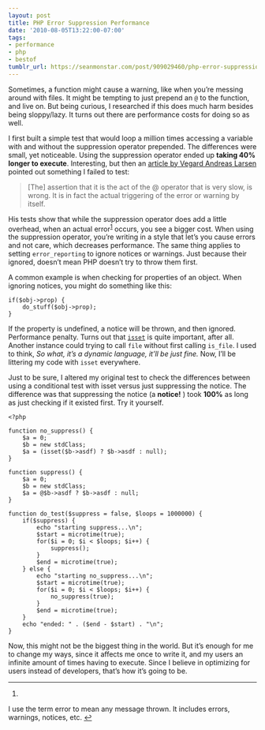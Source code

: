 ```yaml
---
layout: post
title: PHP Error Suppression Performance
date: '2010-08-05T13:22:00-07:00'
tags:
- performance
- php
- bestof
tumblr_url: https://seanmonstar.com/post/909029460/php-error-suppression-performance
---
```

Sometimes, a function might cause a warning, like when you’re messing around with files. It might be tempting to just prepend an [`@`](http://us2.php.net/operators.errorcontrol) to the function, and live on. But being curious, I researched if this does much harm besides being sloppy/lazy. It turns out there are performance costs for doing so as well.

I first built a simple test that would loop a million times accessing a variable with and without the suppression operator prepended. The differences were small, yet noticeable. Using the suppression operator ended up **taking 40% longer to execute**. Interesting, but then an [article by Vegard Andreas Larsen](http://vega.rd.no/articles/php-performance-error-suppression) pointed out something I failed to test:

> [The] assertion that it is the act of the @ operator that is very slow, is wrong. It is in fact the actual triggering of the error or warning by itself.

His tests show that while the suppression operator does add a little overhead, when an actual error<sup id="fnref:1"><a href="#fn:1" class="footnote-ref" role="doc-noteref">1</a></sup> occurs, you see a bigger cost. When using the suppression operator, you’re writing in a style that let’s you cause errors and not care, which decreases performance. The same thing applies to setting `error_reporting` to ignore notices or warnings. Just because their ignored, doesn’t mean PHP doesn’t try to throw them first.

A common example is when checking for properties of an object. When ignoring notices, you might do something like this:

    if($obj->prop) { 
        do_stuff($obj->prop); 
    }

If the property is undefined, a notice will be thrown, and then ignored. Performance penalty. Turns out that [`isset`](http://us.php.net/isset) is quite important, after all. Another instance could trying to call `file` without first calling `is_file`. I used to think, _So what, it’s a dynamic language, it’ll be just fine._ Now, I’ll be littering my code with `isset` everywhere.

Just to be sure, I altered my original test to check the differences between using a conditional test with isset versus just suppressing the notice. The difference was that suppressing the notice (a **notice!** ) took **100%** as long as just checking if it existed first. Try it yourself.

    <?php
    
    function no_suppress() {
        $a = 0;
        $b = new stdClass;
        $a = (isset($b->asdf) ? $b->asdf : null);
    }
    
    function suppress() {
        $a = 0;
        $b = new stdClass;
        $a = @$b->asdf ? $b->asdf : null;
    }
    
    function do_test($suppress = false, $loops = 1000000) {
        if($suppress) {
            echo "starting suppress...\n";
            $start = microtime(true);
            for($i = 0; $i < $loops; $i++) {
                suppress();
            }
            $end = microtime(true);
        } else {
            echo "starting no_suppress...\n";
            $start = microtime(true);
            for($i = 0; $i < $loops; $i++) {
                no_suppress(true);
            }
            $end = microtime(true);
        }
        echo "ended: " . ($end - $start) . "\n";
    }

Now, this might not be the biggest thing in the world. But it’s enough for me to change my ways, since it affects me once to write it, and my users an infinite amount of times having to execute. Since I believe in optimizing for users instead of developers, that’s how it’s going to be.

* * *

1. 

I use the term error to mean any message thrown. It includes errors, warnings, notices, etc.&nbsp;[↩︎](#fnref:1)


